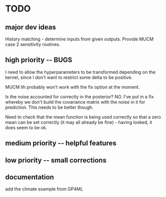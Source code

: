 # TODO

## major dev ideas
History matching - determine inputs from given outputs.
Provide MUCM case 2 sensitivity routines.

## high priority -- BUGS
I need to allow the hyperparameters to be transformed depending on the kernel, since I don't want to restrict some delta to be positive.

MUCM llh probably won't work with the fix option at the moment.

Is the noise accounted for correctly in the posterior? NO. I've put in a fix whereby we don't build the covariance matrix with the noise in it for prediction. This needs to be better though.

Need to check that the mean function is being used correctly so that a zero mean can be set correctly (it may all already be fine) - having looked, it does seem to be ok.

## medium priority -- helpful features


## low priority -- small corrections

## documentation
add the climate example from GP4ML
